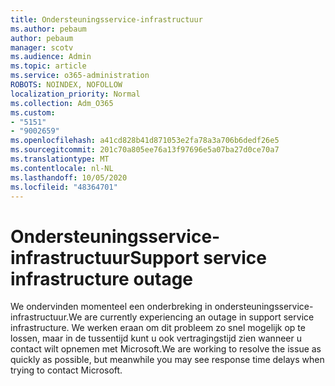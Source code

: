 ```yaml
---
title: Ondersteuningsservice-infrastructuur
ms.author: pebaum
author: pebaum
manager: scotv
ms.audience: Admin
ms.topic: article
ms.service: o365-administration
ROBOTS: NOINDEX, NOFOLLOW
localization_priority: Normal
ms.collection: Adm_O365
ms.custom:
- "5151"
- "9002659"
ms.openlocfilehash: a41cd828b41d871053e2fa78a3a706b6dedf26e5
ms.sourcegitcommit: 201c70a805ee76a13f97696e5a07ba27d0ce70a7
ms.translationtype: MT
ms.contentlocale: nl-NL
ms.lasthandoff: 10/05/2020
ms.locfileid: "48364701"
---
```

# <a name="support-service-infrastructure-outage"></a><span data-ttu-id="9731d-102">Ondersteuningsservice-infrastructuur</span><span class="sxs-lookup"><span data-stu-id="9731d-102">Support service infrastructure outage</span></span>

<span data-ttu-id="9731d-103">We ondervinden momenteel een onderbreking in ondersteuningsservice-infrastructuur.</span><span class="sxs-lookup"><span data-stu-id="9731d-103">We are currently experiencing an outage in support service infrastructure.</span></span> <span data-ttu-id="9731d-104">We werken eraan om dit probleem zo snel mogelijk op te lossen, maar in de tussentijd kunt u ook vertragingstijd zien wanneer u contact wilt opnemen met Microsoft.</span><span class="sxs-lookup"><span data-stu-id="9731d-104">We are working to resolve the issue as quickly as possible, but meanwhile you may see response time delays when trying to contact Microsoft.</span></span>

